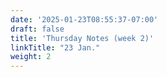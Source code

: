 ```yaml
---
date: '2025-01-23T08:55:37-07:00'
draft: false
title: 'Thursday Notes (week 2)'
linkTitle: "23 Jan."
weight: 2
---
```


